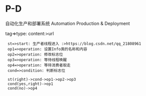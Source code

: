 # P-D
 自动化生产和部署系统 Automation Production &amp; Deployment

tag=>type: content:>url

```flow
 st=>start: 生产者线程进入 :>https://blog.csdn.net/qq_21808961
 op1=>operation: 设置Info类的名称和内容
 op2=>operation: 修改标志位
 op3=>operation: 等待线程唤醒
 op4=>operation: 等待消费者取走
 cond=>condition: 判断标志位

 st(right)->cond->op1->op2->op3
 cond(yes,right)->op1
 cond(no)->op4
 ``` 